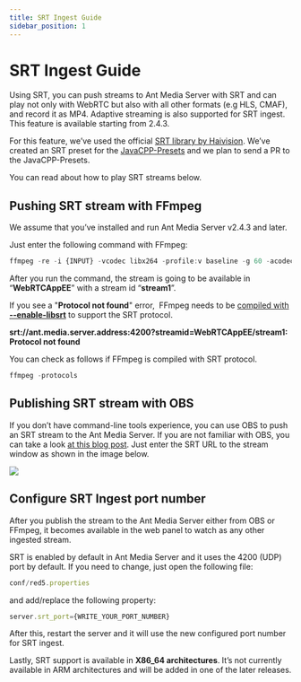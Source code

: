 ```yaml
---
title: SRT Ingest Guide
sidebar_position: 1
---
```

# SRT Ingest Guide

Using SRT, you can push streams to Ant Media Server with SRT and can play not only with WebRTC but also with all other formats (e.g HLS, CMAF), and record it as MP4. Adaptive streaming is also supported for SRT ingest. This feature is available starting from 2.4.3.

For this feature, we’ve used the official [SRT library by Haivision](https://github.com/Haivision/srt). We’ve created an SRT preset for the [JavaCPP-Presets](https://github.com/bytedeco/javacpp-presets) and we plan to send a PR to the JavaCPP-Presets.

You can read about how to play SRT streams below.

## Pushing SRT stream with FFmpeg

We assume that you’ve installed and run Ant Media Server v2.4.3 and later. 

Just enter the following command with FFmpeg:

```js
ffmpeg -re -i {INPUT} -vcodec libx264 -profile:v baseline -g 60 -acodec aac -f mpegts srt://ant.media.server.address:4200?streamid=WebRTCAppEE/stream1
```

After you run the command, the stream is going to be available in “**WebRTCAppEE**” with a stream id “**stream1**”.

If you see a "**Protocol not found**" error,  FFmpeg needs to be [compiled with **\--enable-libsrt**](https://srtlab.github.io/srt-cookbook/apps/ffmpeg/) to support the SRT protocol.

**srt://ant.media.server.address:4200?streamid\=WebRTCAppEE/stream1: Protocol not found**

You can check as follows if FFmpeg is compiled with SRT protocol.

```js
ffmpeg -protocols
```

## Publishing SRT stream with OBS

If you don’t have command-line tools experience, you can use OBS to push an SRT stream to the Ant Media Server. If you are not familiar with OBS, you can take a look [at this blog post](https://antmedia.io/how-to-use-obs-with-ant-media-server/). Just enter the SRT URL to the stream window as shown in the image below.

![](@site/static/img/Screen-Shot-2022-04-20-at-14.48.30-1024x811.png)

## Configure SRT Ingest port number

After you publish the stream to the Ant Media Server either from OBS or FFmpeg, it becomes available in the web panel to watch as any other ingested stream.

SRT is enabled by default in Ant Media Server and it uses the 4200 (UDP) port by default. If you need to change, just open the following file:

```js
conf/red5.properties
```

and add/replace the following property:

```js
server.srt_port={WRITE_YOUR_PORT_NUMBER}
```

After this, restart the server and it will use the new configured port number for SRT ingest.

Lastly, SRT support is available in **X86\_64 architectures**. It’s not currently available in ARM architectures and will be added in one of the later releases.
